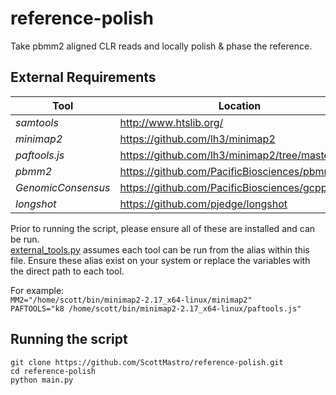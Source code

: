 # reference-polish

Take pbmm2 aligned CLR reads and locally polish & phase the reference.

External Requirements
------

Tool | Location
--- | --- |
*samtools* | http://www.htslib.org/
*minimap2* | https://github.com/lh3/minimap2
*paftools.js* | https://github.com/lh3/minimap2/tree/master/misc
*pbmm2* | https://github.com/PacificBiosciences/pbmm2
*GenomicConsensus* | https://github.com/PacificBiosciences/gcpp
*longshot* | https://github.com/pjedge/longshot

Prior to running the script, please ensure all of these are installed and can be run. \
[external_tools.py](external_tools.py) assumes each tool can be run from the alias within this file. Ensure these alias exist on your system or replace the variables with the direct path to each tool.

For example: \
`MM2="/home/scott/bin/minimap2-2.17_x64-linux/minimap2"` \
`PAFTOOLS="k8 /home/scott/bin/minimap2-2.17_x64-linux/paftools.js"`

Running the script
------

`git clone https://github.com/ScottMastro/reference-polish.git` \
`cd reference-polish` \
`python main.py`

